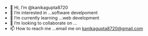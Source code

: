 - 👋 Hi, I’m @kanikagupta8720
- 👀 I’m interested in ...software develpoment
- 🌱 I’m currently learning ...web development
- 💞️ I’m looking to collaborate on ...
- 📫 How to reach me ...email me on kanikagupta8720@gmail.com

<!---
kanikagupta8720/kanikagupta8720 is a ✨ special ✨ repository because its `README.md` (this file) appears on your GitHub profile.
You can click the Preview link to take a look at your changes.
--->
